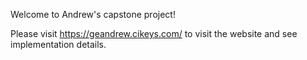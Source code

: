 Welcome to Andrew's capstone project!

Please visit https://geandrew.cikeys.com/ to visit the website and see implementation details.
